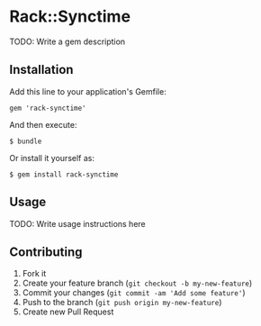 # Rack::Synctime

TODO: Write a gem description

## Installation

Add this line to your application's Gemfile:

    gem 'rack-synctime'

And then execute:

    $ bundle

Or install it yourself as:

    $ gem install rack-synctime

## Usage

TODO: Write usage instructions here

## Contributing

1. Fork it
2. Create your feature branch (`git checkout -b my-new-feature`)
3. Commit your changes (`git commit -am 'Add some feature'`)
4. Push to the branch (`git push origin my-new-feature`)
5. Create new Pull Request
